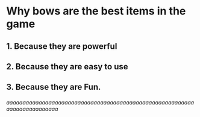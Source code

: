 # Why bows are the best items in the game
## 1. Because they are powerful

## 2. Because they are easy to use

## 3. Because they are Fun.

###### aaaaaaaaaaaaaaaaaaaaaaaaaaaaaaaaaaaaaaaaaaaaaaaaaaaaaaaaaaaaaaaaaaaaaaaaaa
